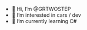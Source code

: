 - 👋 Hi, I’m @GRTWOSTEP
- 👀 I’m interested in cars / dev
- 🌱 I’m currently learning C#

<!---
GRTWOSTEP/GRTWOSTEP is a ✨ special ✨ repository because its `README.md` (this file) appears on your GitHub profile.
You can click the Preview link to take a look at your changes.
--->
